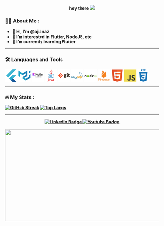 <div align="center">
  <strong>hey there<strong>
  <img src="https://media.giphy.com/media/hvRJCLFzcasrR4ia7z/giphy.gif" width="30px"/>
</div>

### :man_technologist: About Me :

- 👋 Hi, I’m @ajianaz
- 👀 I’m interested in Flutter, NodeJS, etc
- 🌱 I’m currently learning Flutter

---

### :hammer_and_wrench: Languages and Tools 
<div>
  <img src="https://github.com/devicons/devicon/blob/master/icons/flutter/flutter-original.svg" title="Flutter" alt="Flutter" width="40" height="40"/>
  <img src="https://github.com/devicons/devicon/blob/master/icons/materialui/materialui-original.svg" title="Material UI" alt="Material UI" width="40" height="40"/>
  <img src="https://github.com/devicons/devicon/blob/master/icons/kotlin/kotlin-original-wordmark.svg" title="Kotlin" alt="Kotlin" width="40" height="40"/>
  <img src="https://github.com/devicons/devicon/blob/master/icons/java/java-original-wordmark.svg" title="Java" alt="Java" width="40" height="40"/>
  <img src="https://github.com/devicons/devicon/blob/master/icons/git/git-original-wordmark.svg" title="Git" **alt="Git" width="40" height="40"/>
  <img src="https://github.com/devicons/devicon/blob/master/icons/mysql/mysql-original-wordmark.svg" title="MySQL"  alt="MySQL" width="40" height="40"/>
  <img src="https://github.com/devicons/devicon/blob/master/icons/nodejs/nodejs-original-wordmark.svg" title="NodeJS" alt="NodeJS" width="40" height="40"/>
  <img src="https://github.com/devicons/devicon/blob/master/icons/firebase/firebase-plain-wordmark.svg" title="Firebase" alt="Firebase" width="40" height="40"/>
  <img src="https://github.com/devicons/devicon/blob/master/icons/html5/html5-original.svg" title="HTML5" alt="HTML" width="40" height="40"/>
  <img src="https://github.com/devicons/devicon/blob/master/icons/javascript/javascript-original.svg" title="JavaScript" alt="JavaScript" width="40" height="40"/>
  <img src="https://github.com/devicons/devicon/blob/master/icons/css3/css3-plain-wordmark.svg"  title="CSS3" alt="CSS" width="40" height="40"/>
</div>

---

### :fire: My Stats :
[![GitHub Streak](https://github-readme-streak-stats.herokuapp.com?user=ajianaz&theme=tokyonight&border_radius=15)](https://git.io/streak-stats)
[![Top Langs](https://github-readme-stats.vercel.app/api/top-langs/?username=ajianaz&theme=algolia)](https://github.com/anuraghazra/github-readme-stats)

---


<div id="badges" align="center">
  <a href="https://www.linkedin.com/in/ajianaz/">
  <img src="https://img.shields.io/badge/LinkedIn-blue?style=for-the-badge&logo=linkedin&logoColor=white" alt="LinkedIn Badge"/>
  </a>
  <a href="https://www.youtube.com/channel/UCNSzysedaMSkSq0EXWgZcCQ">
  <img src="https://img.shields.io/badge/YouTube-red?style=for-the-badge&logo=youtube&logoColor=white" alt="Youtube Badge"/>
  </a>
</div>

<div align="center">
  <img src="https://komarev.com/ghpvc/?username=ajianaz&style=flat-square&color=blue" alt=""/>
</div>

<div align="center">
  <img src="https://media4.giphy.com/media/L1R1tvI9svkIWwpVYr/giphy.gif" width="600" height="300"/>
</div>
